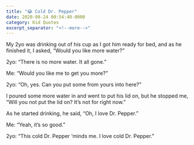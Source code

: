```yaml
---
title: "😂 Cold Dr. Pepper"
date: 2020-08-24 00:54:40-0000
category: Kid Quotes
excerpt_separator: "<!--more-->"
---
```


My 2yo was drinking out of his cup as I got him ready for bed, and as he finished it, I asked, “Would you like more water?”

2yo: “There is no more water. It all gone.”

Me: “Would you like me to get you more?”

2yo: “Oh, yes. Can you put some from yours into here?”

I poured some more water in and went to put his lid on, but he stopped me, “Will you not put the lid on? It’s not for right now.”

As he started drinking, he said, “Oh, I love Dr. Pepper.”

Me: “Yeah, it’s so good.”

2yo: “This cold Dr. Pepper ‘minds me. I love cold Dr. Pepper.”
<!--more-->